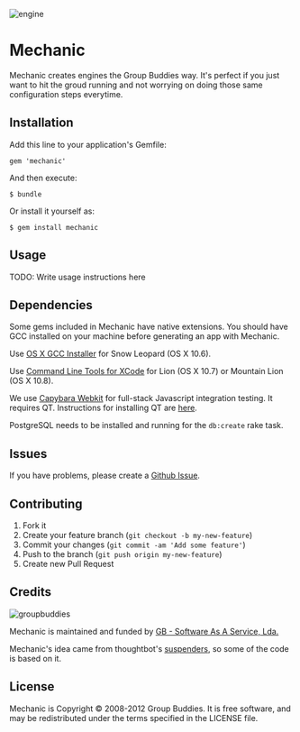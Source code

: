 ![engine](http://allemandindustries.com/html/images/cartoon-mechanic4.jpg) 
# Mechanic

Mechanic creates engines the Group Buddies way. It's perfect if you just want to hit the groud running and not worrying on doing those same configuration steps everytime.

Installation
------------

Add this line to your application's Gemfile:

    gem 'mechanic'

And then execute:

    $ bundle

Or install it yourself as:

    $ gem install mechanic

Usage
-----

TODO: Write usage instructions here

Dependencies
------------

Some gems included in Mechanic have native extensions. You should have GCC installed on your
machine before generating an app with Mechanic.

Use [OS X GCC Installer](/kennethreitz/osx-gcc-installer/) for Snow Leopard
(OS X 10.6).

Use [Command Line Tools for XCode](https://developer.apple.com/downloads/index.action)
for Lion (OS X 10.7) or Mountain Lion (OS X 10.8).

We use [Capybara Webkit](/thoughtbot/capybara-webkit) for full-stack Javascript
integration testing. It requires QT. Instructions for installing QT are
[here](/thoughtbot/capybara-webkit/wiki/Installing-Qt-and-compiling-capybara-webkit).

PostgreSQL needs to be installed and running for the `db:create` rake task.

Issues
------

If you have problems, please create a [Github Issue](/zamith/mechanic/issues).

Contributing
------------

1. Fork it
2. Create your feature branch (`git checkout -b my-new-feature`)
3. Commit your changes (`git commit -am 'Add some feature'`)
4. Push to the branch (`git push origin my-new-feature`)
5. Create new Pull Request

Credits
-------

![groupbuddies](http://www.groupbuddies.com/logo.png)

Mechanic is maintained and funded by [GB - Software As A Service, Lda.](http://groupbuddies.com)

Mechanic's idea came from thoughtbot's [suspenders](/thoughtbot/suspenders), so some of the code is based
on it.

License
-------

Mechanic is Copyright © 2008-2012 Group Buddies. It is free software, and may be
redistributed under the terms specified in the LICENSE file.
